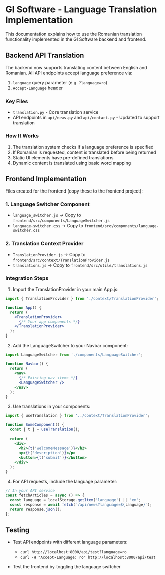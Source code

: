 # GI Software - Language Translation Implementation

This documentation explains how to use the Romanian translation functionality implemented in the GI Software backend and frontend.

## Backend API Translation

The backend now supports translating content between English and Romanian. All API endpoints accept language preference via:

1. `language` query parameter (e.g. `?language=ro`)
2. `Accept-Language` header

### Key Files

- `translation.py` - Core translation service
- API endpoints in `api/news.py` and `api/contact.py` - Updated to support translation

### How It Works

1. The translation system checks if a language preference is specified
2. If Romanian is requested, content is translated before being returned
3. Static UI elements have pre-defined translations
4. Dynamic content is translated using basic word mapping

## Frontend Implementation

Files created for the frontend (copy these to the frontend project):

### 1. Language Switcher Component

- `language_switcher.js` → Copy to `frontend/src/components/LanguageSwitcher.js`
- `language-switcher.css` → Copy to `frontend/src/components/language-switcher.css`

### 2. Translation Context Provider

- `TranslationProvider.js` → Copy to `frontend/src/context/TranslationProvider.js`
- `translations.js` → Copy to `frontend/src/utils/translations.js`

### Integration Steps

1. Import the TranslationProvider in your main App.js:

```jsx
import { TranslationProvider } from './context/TranslationProvider';

function App() {
  return (
    <TranslationProvider>
      {/* Your app components */}
    </TranslationProvider>
  );
}
```

2. Add the LanguageSwitcher to your Navbar component:

```jsx
import LanguageSwitcher from './components/LanguageSwitcher';

function Navbar() {
  return (
    <nav>
      {/* Existing nav items */}
      <LanguageSwitcher />
    </nav>
  );
}
```

3. Use translations in your components:

```jsx
import { useTranslation } from '../context/TranslationProvider';

function SomeComponent() {
  const { t } = useTranslation();
  
  return (
    <div>
      <h2>{t('welcomeMessage')}</h2>
      <p>{t('description')}</p>
      <button>{t('submit')}</button>
    </div>
  );
}
```

4. For API requests, include the language parameter:

```jsx
// In your API service
const fetchArticles = async () => {
  const language = localStorage.getItem('language') || 'en';
  const response = await fetch(`/api/news?language=${language}`);
  return response.json();
};
```

## Testing

- Test API endpoints with different language parameters:
  - `curl http://localhost:8000/api/test?language=ro`
  - `curl -H "Accept-Language: ro" http://localhost:8000/api/test`

- Test the frontend by toggling the language switcher